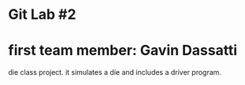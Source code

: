 # Git Lab #2
# first team member: Gavin Dassatti

die class project. it simulates a die and includes a driver program.